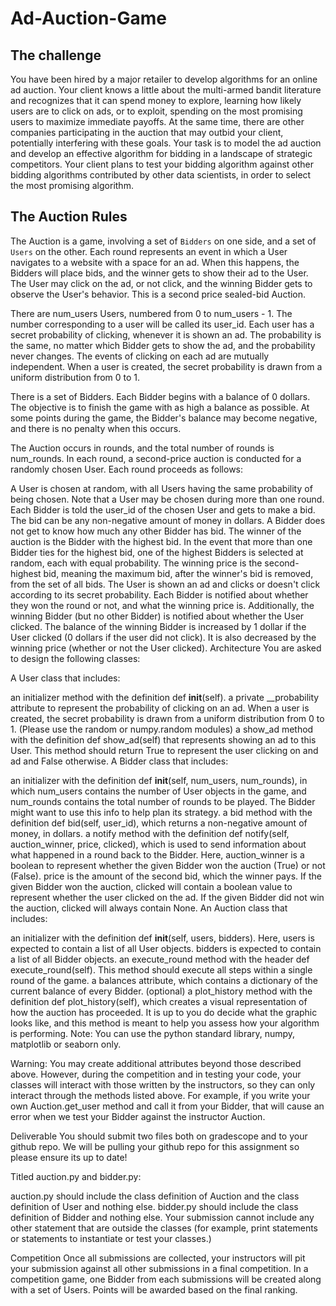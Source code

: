 # Ad-Auction-Game

## The challenge
You have been hired by a major retailer to develop algorithms for an online ad auction. Your client knows a little about the multi-armed bandit literature and recognizes that it can spend money to explore, learning how likely users are to click on ads, or to exploit, spending on the most promising users to maximize immediate payoffs. At the same time, there are other companies participating in the auction that may outbid your client, potentially interfering with these goals. Your task is to model the ad auction and develop an effective algorithm for bidding in a landscape of strategic competitors. Your client plans to test your bidding algorithm against other bidding algorithms contributed by other data scientists, in order to select the most promising algorithm.

## The Auction Rules
The Auction is a game, involving a set of `Bidders` on one side, and a set of `Users` on the other. Each round represents an event in which a User navigates to a website with a space for an ad. When this happens, the Bidders will place bids, and the winner gets to show their ad to the User. The User may click on the ad, or not click, and the winning Bidder gets to observe the User's behavior. This is a second price sealed-bid Auction.

There are num_users Users, numbered from 0 to num_users - 1. The number corresponding to a user will be called its user_id. Each user has a secret probability of clicking, whenever it is shown an ad. The probability is the same, no matter which Bidder gets to show the ad, and the probability never changes. The events of clicking on each ad are mutually independent. When a user is created, the secret probability is drawn from a uniform distribution from 0 to 1.

There is a set of Bidders. Each Bidder begins with a balance of 0 dollars. The objective is to finish the game with as high a balance as possible. At some points during the game, the Bidder's balance may become negative, and there is no penalty when this occurs.

The Auction occurs in rounds, and the total number of rounds is num_rounds. In each round, a second-price auction is conducted for a randomly chosen User. Each round proceeds as follows:

A User is chosen at random, with all Users having the same probability of being chosen. Note that a User may be chosen during more than one round.
Each Bidder is told the user_id of the chosen User and gets to make a bid. The bid can be any non-negative amount of money in dollars. A Bidder does not get to know how much any other Bidder has bid.
The winner of the auction is the Bidder with the highest bid. In the event that more than one Bidder ties for the highest bid, one of the highest Bidders is selected at random, each with equal probability.
The winning price is the second-highest bid, meaning the maximum bid, after the winner's bid is removed, from the set of all bids.
The User is shown an ad and clicks or doesn't click according to its secret probability.
Each Bidder is notified about whether they won the round or not, and what the winning price is. Additionally, the winning Bidder (but no other Bidder) is notified about whether the User clicked.
The balance of the winning Bidder is increased by 1 dollar if the User clicked (0 dollars if the user did not click). It is also decreased by the winning price (whether or not the User clicked).
Architecture
You are asked to design the following classes:

A User class that includes:

an initializer method with the definition def __init__(self).
a private __probability attribute to represent the probability of clicking on an ad. When a user is created, the secret probability is drawn from a uniform distribution from 0 to 1. (Please use the random or numpy.random modules)
a show_ad method with the definition def show_ad(self) that represents showing an ad to this User. This method should return True to represent the user clicking on and ad and False otherwise.
A Bidder class that includes:

an initializer with the definition def __init__(self, num_users, num_rounds), in which num_users contains the number of User objects in the game, and num_rounds contains the total number of rounds to be played. The Bidder might want to use this info to help plan its strategy.
a bid method with the definition def bid(self, user_id), which returns a non-negative amount of money, in dollars.
a notify method with the definition def notify(self, auction_winner, price, clicked), which is used to send information about what happened in a round back to the Bidder. Here, auction_winner is a boolean to represent whether the given Bidder won the auction (True) or not (False). price is the amount of the second bid, which the winner pays. If the given Bidder won the auction, clicked will contain a boolean value to represent whether the user clicked on the ad. If the given Bidder did not win the auction, clicked will always contain None.
An Auction class that includes:

an initializer with the definition def __init__(self, users, bidders). Here, users is expected to contain a list of all User objects. bidders is expected to contain a list of all Bidder objects.
an execute_round method with the header def execute_round(self). This method should execute all steps within a single round of the game.
a balances attribute, which contains a dictionary of the current balance of every Bidder.
(optional) a plot_history method with the definition def plot_history(self), which creates a visual representation of how the auction has proceeded. It is up to you do decide what the graphic looks like, and this method is meant to help you assess how your algorithm is performing.
Note: You can use the python standard library, numpy, matplotlib or seaborn only.

Warning: You may create additional attributes beyond those described above. However, during the competition and in testing your code, your classes will interact with those written by the instructors, so they can only interact through the methods listed above. For example, if you write your own Auction.get_user method and call it from your Bidder, that will cause an error when we test your Bidder against the instructor Auction.

Deliverable
You should submit two files both on gradescope and to your github repo. We will be pulling your github repo for this assignment so please ensure its up to date!

Titled auction.py and bidder.py:

auction.py should include the class definition of Auction and the class definition of User and nothing else.
bidder.py should include the class definition of Bidder and nothing else.
Your submission cannot include any other statement that are outside the classes (for example, print statements or statements to instantiate or test your classes.)

Competition
Once all submissions are collected, your instructors will pit your submission against all other submissions in a final competition. In a competition game, one Bidder from each submissions will be created along with a set of Users. Points will be awarded based on the final ranking.
